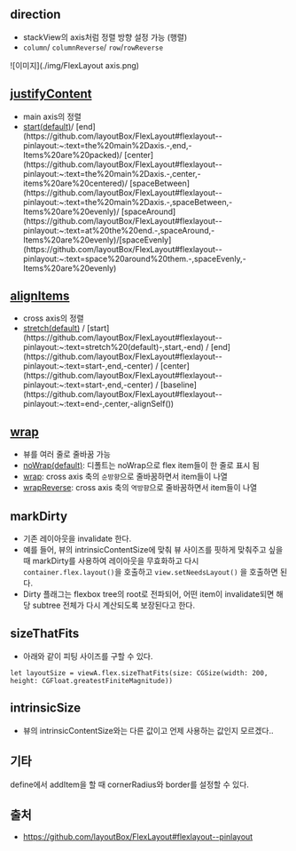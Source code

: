 ## direction

- stackView의 axis처럼 정렬 방향 설정 가능 (행렬)
- `column`/ `columnReverse`/ `row`/`rowReverse`

![이미지](./img/FlexLayout axis.png)

## [justifyContent](https://github.com/layoutBox/FlexLayout#flexlayout--pinlayout:~:text=(10)%0A%20%20%20%20%7D-,justifyContent,-())

- main axis의 정렬
- [start(default)](https://github.com/layoutBox/FlexLayout#flexlayout--pinlayout:~:text=direction(.row)-,start%20(default),-Items%20are%20packed)/ [end](https://github.com/layoutBox/FlexLayout#flexlayout--pinlayout:~:text=the%20main%2Daxis.-,end,-Items%20are%20packed)/ [center](https://github.com/layoutBox/FlexLayout#flexlayout--pinlayout:~:text=the%20main%2Daxis.-,center,-items%20are%20centered)/ [spaceBetween](https://github.com/layoutBox/FlexLayout#flexlayout--pinlayout:~:text=the%20main%2Daxis.-,spaceBetween,-Items%20are%20evenly)/ [spaceAround](https://github.com/layoutBox/FlexLayout#flexlayout--pinlayout:~:text=at%20the%20end.-,spaceAround,-Items%20are%20evenly)/[spaceEvenly](https://github.com/layoutBox/FlexLayout#flexlayout--pinlayout:~:text=space%20around%20them.-,spaceEvenly,-Items%20are%20evenly)

## [alignItems](https://github.com/layoutBox/FlexLayout#flexlayout--pinlayout:~:text=(.center)-,alignItems,-())

- cross axis의 정렬
- [stretch(default)](https://github.com/layoutBox/FlexLayout#flexlayout--pinlayout:~:text=direction(.row)-,stretch%20(default),-start) / [start](https://github.com/layoutBox/FlexLayout#flexlayout--pinlayout:~:text=stretch%20(default)-,start,-end) / [end](https://github.com/layoutBox/FlexLayout#flexlayout--pinlayout:~:text=start-,end,-center) / [center](https://github.com/layoutBox/FlexLayout#flexlayout--pinlayout:~:text=start-,end,-center) / [baseline](https://github.com/layoutBox/FlexLayout#flexlayout--pinlayout:~:text=end-,center,-alignSelf())

## [wrap](https://github.com/layoutBox/FlexLayout#flexlayout--pinlayout:~:text=the%20other%20values.-,wrap,-())

- 뷰를 여러 줄로 줄바꿈 가능 
- [noWrap(default)](https://github.com/layoutBox/FlexLayout#flexlayout--pinlayout:~:text=Description-,noWrap,-(default)): 디폴트는 noWrap으로 flex item들이 한 줄로 표시 됨
- [wrap](https://github.com/layoutBox/FlexLayout#flexlayout--pinlayout:~:text=flex%20container%E2%80%99s%20width-,wrap,-Multi%2Dlines%2C%20direction): cross axis 축의 `순방향`으로 줄바꿈하면서 item들이 나열
- [wrapReverse](https://github.com/layoutBox/FlexLayout#flexlayout--pinlayout:~:text=top%2Dto%2Dbottom-,wrapReverse,-Multi%2Dlines%2C%20opposite): cross axis 축의 `역방향`으로 줄바꿈하면서 item들이 나열

## markDirty

- 기존 레이아웃을 invalidate 한다.
- 예를 들어, 뷰의 intrinsicContentSize에 맞춰 뷰 사이즈를 핏하게 맞춰주고 싶을 때 markDirty를 사용하여 레이아웃을 무효화하고 다시 `container.flex.layout()`을 호출하고 `view.setNeedsLayout()` 을 호출하면 된다.
- Dirty 플래그는 flexbox tree의 root로 전파되어, 어떤 item이 invalidate되면 해당 subtree 전체가 다시 계산되도록 보장된다고 한다.

## sizeThatFits

- 아래와 같이 피팅 사이즈를 구할 수 있다.
```
let layoutSize = viewA.flex.sizeThatFits(size: CGSize(width: 200, height: CGFloat.greatestFiniteMagnitude))
```

## intrinsicSize
- 뷰의 intrinsicContentSize와는 다른 값이고 언제 사용하는 값인지 모르겠다..

## 기타

define에서 addItem을 할 때 cornerRadius와 border를 설정할 수 있다.

## 출처
- https://github.com/layoutBox/FlexLayout#flexlayout--pinlayout
